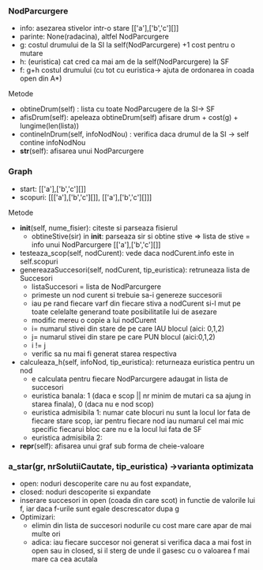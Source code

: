 ### NodParcurgere
 * info: asezarea stivelor intr-o stare [['a'],['b','c'][]]
 * parinte: None(radacina), altfel NodParcurgere
 * g: costul drumului de la SI la self(NodParcurgere)
      +1 cost pentru o mutare
 * h: (euristica) cat cred ca mai am de la self(NodParcurgere) la SF
 * f: g+h costul drumului (cu tot cu euristica-> ajuta de ordonarea in coada open din A*)

  Metode

  - obtineDrum(self) : lista cu toate NodParcugere de la SI-> SF
  - afisDrum(self): apeleaza obtineDrum(self) afisare drum + cost(g) + lungime(len(lista))
  - contineInDrum(self, infoNodNou) : verifica daca drumul de la SI -> self contine infoNodNou
  - __str__(self): afisarea unui NodParcurgere

### Graph
 * start: [['a'],['b','c'][]]
 * scopuri: [[['a'],['b','c'][]], [['a'],['b','c'][]]]

  Metode

  - __init__(self, nume_fisier): citeste si parseaza fisierul
    - obtineStive(sir) in __init__: parseaza sir si obtine stive => lista de stive = info unui NodParcurgere [['a'],['b','c'][]]
  - testeaza_scop(self, nodCurent): vede daca nodCurent.info este in self.scopuri
  - genereazaSuccesori(self, nodCurent, tip_euristica): retruneaza lista de Succesori
    - listaSuccesori = lista de NodParcurgere
    - primeste un nod curent si trebuie sa-i genereze succesorii
    - iau pe rand fiecare varf din fiecare stiva a nodCurent si-l mut pe toate celelalte generand toate posibilitatile lui de asezare
    - modific mereu o copie a lui nodCurent
    - i= numarul stivei din stare de pe care IAU blocul (aici: 0,1,2)
    - j= numarul stivei din stare pe care PUN blocul (aici:0,1,2)
    - i != j
    - verific sa nu mai fi generat starea respectiva
  -  calculeaza_h(self, infoNod, tip_euristica): returneaza euristica pentru un nod
      -  e calculata pentru fiecare NodParcurgere adaugat in lista de succesori
      -  euristica banala: 1 (daca e scop || nr minim de mutari ca sa ajung in starea finala), 0 (daca nu e nod scop)
      -  euristica admisibila 1: numar cate blocuri nu sunt la locul lor fata de fiecare stare scop, iar pentru fiecare nod iau numarul cel mai mic specific fiecarui bloc care nu e la locul lui fata de SF
      -  euristica admisibila 2:
  - __repr__(self): afisarea unui graf sub forma de cheie-valoare

### a_star(gr, nrSolutiiCautate, tip_euristica) ->varianta optimizata
 - open: noduri descoperite care nu au fost expandate,
 - closed: noduri descoperite si expandate
 - inserare succesori in open (coada din care scot) in functie de valorile lui f, iar daca f-urile sunt egale descrescator dupa g
 - Optimizari:
   - elimin din lista de succesori nodurile cu cost mare care apar de mai multe ori
   - adica: iau fiecare succesor noi generat si verifica daca a mai fost in open sau in closed, si il sterg de unde il gasesc cu o valoarea f mai mare ca cea acutala

